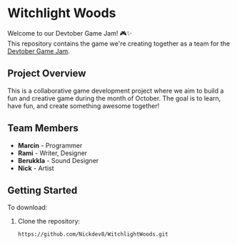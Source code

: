 # Witchlight Woods

Welcome to our Devtober Game Jam! 🎮✨  
This repository contains the game we're creating together as a team for the [Devtober Game Jam](https://itch.io/jam/devtober).

## Project Overview

This is a collaborative game development project where we aim to build a fun and creative game during the month of October. The goal is to learn, have fun, and create something awesome together!

## Team Members

- **Marcin** - Programmer
- **Rami** - Writer, Designer
- **Berukkla** - Sound Designer
- **Nick** - Artist

## Getting Started

To download:

1. Clone the repository:  
   ```bash
   https://github.com/Nickdev8/WitchlightWoods.git
